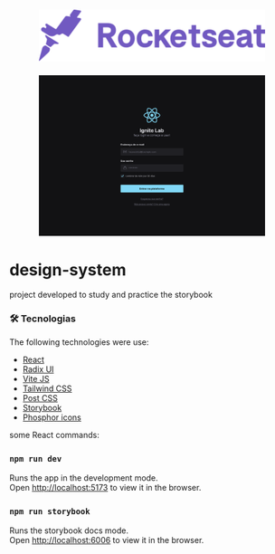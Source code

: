 <h1 align="center">
    <img alt="Semana Omnistack" src="public/rocketseat.svg" width="400px" />
</h1>

<p align="center">
    <img alt="Design System" src="public/design-system.svg" width="400px" />
</p>

# design-system
project developed to study and practice the storybook

### 🛠 Tecnologias

The following technologies were use:

- [React](https://pt-br.reactjs.org/)
- [Radix UI](https://www.radix-ui.com/)
- [Vite JS](https://vitejs.dev/)
- [Tailwind CSS](https://tailwindcss.com/)
- [Post CSS](https://postcss.org/)
- [Storybook](https://storybook.js.org/)
- [Phosphor icons](https://storybook.js.org/)

some React commands:

### `npm run dev`
Runs the app in the development mode.\
Open [http://localhost:5173](http://localhost:5173) to view it in the browser.

### `npm run storybook`
Runs the storybook docs mode.\
Open [http://localhost:6006](http://localhost:6006) to view it in the browser.

